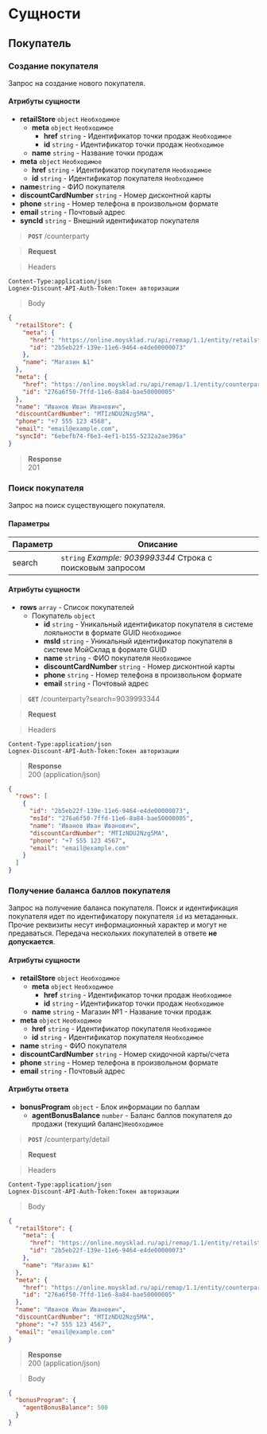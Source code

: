 # Сущности

## Покупатель

### Создание покупателя

Запрос на создание нового покупателя.

#### Атрибуты сущности
+ **retailStore** `object` `Необходимое`
    + **meta** `object` `Необходимое`
        + **href** `string`  - Идентификатор точки продаж `Необходимое`
        + **id** `string` - Идентификатор точки продаж `Необходимое`
    + **name** `string` - Название точки продаж
+ **meta** `object` `Необходимое`
    + **href** `string` - Идентификатор покупателя `Необходимое`
    + **id** `string` - Идентификатор покупателя `Необходимое`
+ **name**`string` - ФИО покупателя 
+ **discountCardNumber** `string` - Номер дисконтной карты
+ **phone** `string` - Номер телефона в произвольном формате
+ **email** `string` - Почтовый адрес
+ **syncId** `string` - Внешний идентификатор покупателя

> **`POST`** 
> /counterparty

> **Request**

> Headers

```
Content-Type:application/json
Lognex-Discount-API-Auth-Token:Токен авторизации
```

> Body

```json
{
  "retailStore": {
    "meta": {
      "href": "https://online.moysklad.ru/api/remap/1.1/entity/retailstore/2b5eb22f-139e-11e6-9464-e4de00000073",
      "id": "2b5eb22f-139e-11e6-9464-e4de00000073"
    },
    "name": "Магазин №1"
  },
  "meta": {
    "href": "https://online.moysklad.ru/api/remap/1.1/entity/counterparty/276a6f50-7ffd-11e6-8a84-bae50000005",
    "id": "276a6f50-7ffd-11e6-8a84-bae50000005"
  },
  "name": "Иванов Иван Иванович",
  "discountCardNumber": "MTIzNDU2Nzg5MA",
  "phone": "+7 555 123 4568",
  "email": "email@example.com",
  "syncId": "6ebefb74-f6e3-4ef1-b155-5232a2ae396a"
}
```

> **Response**  
> 201

### Поиск покупателя 

Запрос на поиск существующего покупателя.

#### Параметры
| Параметр | Описание   |
|---|---|
| search | `string` *Example: 9039993344* Строка с поисковым запросом |

#### Атрибуты сущности
+ **rows** `array` - Список покупателей
    + Покупатель `object`
        + **id** `string` - Уникальный идентификатор покупателя в системе лояльности в формате GUID `Необходимое`
        + **msId** `string` - Уникальный идентификатор покупателя в системе МойСклад в формате GUID
        + **name** `string` - ФИО покупателя `Необходимое`
        + **discountCardNumber** `string` - Номер дисконтной карты 
        + **phone** `string` - Номер телефона в произвольном формате 
        + **email** `string` - Почтовый адрес

> **`GET`** 
> /counterparty?search=9039993344

> **Request**

> Headers

```
Content-Type:application/json
Lognex-Discount-API-Auth-Token:Токен авторизации
```

> **Response**  
> 200 (application/json)

```json
{
  "rows": [
    {
      "id": "2b5eb22f-139e-11e6-9464-e4de00000073",
      "msId": "276a6f50-7ffd-11e6-8a84-bae50000005",
      "name": "Иванов Иван Иванович",
      "discountCardNumber": "MTIzNDU2Nzg5MA",
      "phone": "+7 555 123 4567",
      "email": "email@example.com"
    }
  ]
}
```

### Получение баланса баллов покупателя 

Запрос на получение баланса покупателя. Поиск и идентификация покупателя идет по идентификатору покупателя `id` из метаданных.
Прочие реквизиты несут информационный характер и могут не предаваться. Передача нескольких покупателей в ответе **не допускается**.


#### Атрибуты сущности   

+ **retailStore** `object` `Необходимое`
    + **meta** `object` `Необходимое`
        + **href**  `string` - Идентификатор точки продаж `Необходимое`
        + **id** `string` - Идентификатор точки продаж `Необходимое`
    + **name** `string` - Магазин №1 - Название точки продаж
+ **meta** `object` `Необходимое`
    + **href** `string` - Идентификатор покупателя `Необходимое`
    + **id** `string` - Идентификатор покупателя `Необходимое`
+ **name** `string` - ФИО покупателя 
+ **discountCardNumber** `string` - Номер скидочной карты/счета
+ **phone** `string` - Номер телефона в произвольном формате
+ **email** `string` -  Почтовый адрес  

#### Атрибуты ответа  
+ **bonusProgram** `object` - Блок информации по баллам 
    + **agentBonusBalance** `number` - Баланс баллов покупателя до продажи (текущий баланс)`Необходимое`

> **`POST`** 
> /counterparty/detail

> **Request**

> Headers

```
Content-Type:application/json
Lognex-Discount-API-Auth-Token:Токен авторизации
```

> Body

```json
{
  "retailStore": {
    "meta": {
      "href": "https://online.moysklad.ru/api/remap/1.1/entity/retailstore/2b5eb22f-139e-11e6-9464-e4de00000073",
      "id": "2b5eb22f-139e-11e6-9464-e4de00000073"
    },
    "name": "Магазин №1"
  },
  "meta": {
    "href": "https://online.moysklad.ru/api/remap/1.1/entity/counterparty/276a6f50-7ffd-11e6-8a84-bae50000005",
    "id": "276a6f50-7ffd-11e6-8a84-bae50000005"
  },
  "name": "Иванов Иван Иванович",
  "discountCardNumber": "MTIzNDU2Nzg5MA",
  "phone": "+7 555 123 4567",
  "email": "email@example.com"
}
```
> **Response**  
> 200 (application/json)


> Body

```json
{
  "bonusProgram": {
    "agentBonusBalance": 500
  }
}
```

